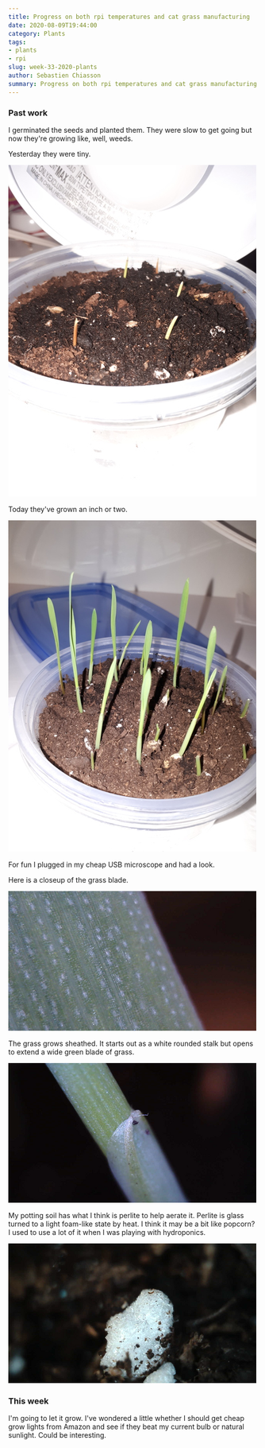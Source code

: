 ```yaml
---
title: Progress on both rpi temperatures and cat grass manufacturing
date: 2020-08-09T19:44:00
category: Plants
tags:
- plants
- rpi
slug: week-33-2020-plants
author: Sebastien Chiasson
summary: Progress on both rpi temperatures and cat grass manufacturing.
---
```


### Past work

I germinated the seeds and planted them. They were slow to get going but now they're growing like, well, weeds.

Yesterday they were tiny.

![Small grass](images/20200808_080757.jpg)

Today they've grown an inch or two.

![Big grass](images/20200809_175639.jpg)

For fun I plugged in my cheap USB microscope and had a look.

Here is a closeup of the grass blade.

![Grass blade close-up](images/vlcsnap-2020-08-09-17h43m40s438.png)

The grass grows sheathed. It starts out as a white rounded stalk but opens to extend a wide green blade of grass.

![Sheath](images/vlcsnap-2020-08-09-17h48m31s086.png)

My potting soil has what I think is perlite to help aerate it. Perlite is glass turned to a light foam-like state by heat. I think it may be a bit like popcorn? I used to use a lot of it when I was playing with hydroponics.

![Perlite?](images/vlcsnap-2020-08-09-17h50m21s554.png)

### This week

I'm going to let it grow. I've wondered a little whether I should get cheap grow lights from Amazon and see if they beat my current bulb or natural sunlight. Could be interesting.

